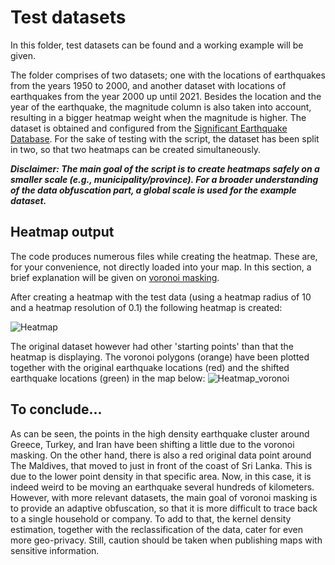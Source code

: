 # Test datasets

In this folder, test datasets can be found and a working example will be given.

The folder comprises of two datasets; one with the locations of earthquakes from the years 1950 to 2000, and another dataset with locations of earthquakes from the year 2000 up until 2021.
Besides the location and the year of the earthquake, the magnitude column is also taken into account, resulting in a bigger heatmap weight when the magnitude is higher.
The dataset is obtained and configured from the [Significant Earthquake Database](http://www.qgistutorials.com/en/).
For the sake of testing with the script, the dataset has been split in two, so that two heatmaps can be created simultaneously.

***Disclaimer: The main goal of the script is to create heatmaps safely on a smaller scale (e.g., municipality/province). For a broader understanding of the data obfuscation part, a global scale is used for the example dataset.***

## Heatmap output
The code produces numerous files while creating the heatmap. These are, for your convenience, not directly loaded into your map. In this section, a brief explanation will be given on [voronoi masking](https://www.sciencedirect.com/science/article/pii/S0143622815001666).

After creating a heatmap with the test data (using a heatmap radius of 10 and a heatmap resolution of 0.1) the following heatmap is created:

![Heatmap](https://github.com/BramR123/Heatmaps-in-QGIS/blob/main/test-datasets/EQ_heatmap.PNG?raw=true)

The original dataset however had other 'starting points' than that the heatmap is displaying. The voronoi polygons (orange) have been plotted together with the original earthquake locations (red) and the shifted earthquake locations (green) in the map below:
![Heatmap_voronoi](https://github.com/BramR123/Heatmaps-in-QGIS/blob/main/test-datasets/EQ_heatmap_voronoi.PNG?raw=true)

## To conclude...
As can be seen, the points in the high density earthquake cluster around Greece, Turkey, and Iran have been shifting a little due to the voronoi masking. On the other hand, there is also a red original data point around The Maldives, that moved to just in front of the coast of Sri Lanka. This is due to the lower point density in that specific area. Now, in this case, it is indeed weird to be moving an earthquake several hundreds of kilometers. However, with more relevant datasets, the main goal of voronoi masking is to provide an adaptive obfuscation, so that it is more difficult to trace back to a single household or company. To add to that, the kernel density estimation, together with the reclassification of the data, cater for even more geo-privacy. Still, caution should be taken when publishing maps with sensitive information.
